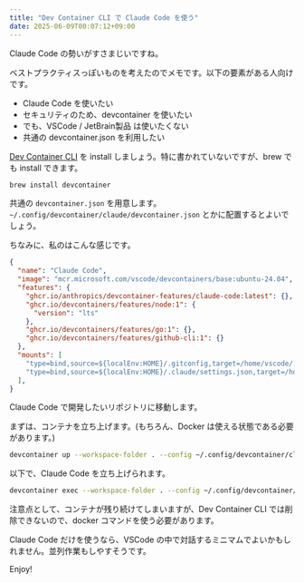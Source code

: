 ```yaml
---
title: "Dev Container CLI で Claude Code を使う"
date: 2025-06-09T00:07:12+09:00
---
```


Claude Code の勢いがすさまじいですね。

ベストプラクティスっぽいものを考えたのでメモです。以下の要素がある人向けです。

- Claude Code を使いたい
- セキュリティのため、devcontainer を使いたい
- でも、VSCode / JetBrain製品 は使いたくない
- 共通の devcontainer.json を利用したい

[Dev Container CLI](https://github.com/devcontainers/cli) を install しましょう。特に書かれていないですが、brew でも install できます。

```bash
brew install devcontainer
```

共通の `devcontainer.json` を用意します。`~/.config/devcontainer/claude/devcontainer.json` とかに配置するとよいでしょう。

ちなみに、私のはこんな感じです。

```json
{
  "name": "Claude Code",
  "image": "mcr.microsoft.com/vscode/devcontainers/base:ubuntu-24.04",
  "features": {
    "ghcr.io/anthropics/devcontainer-features/claude-code:latest": {},
    "ghcr.io/devcontainers/features/node:1": {
      "version": "lts"
    },
    "ghcr.io/devcontainers/features/go:1": {},
    "ghcr.io/devcontainers/features/github-cli:1": {}
  },
  "mounts": [
    "type=bind,source=${localEnv:HOME}/.gitconfig,target=/home/vscode/.gitconfig,readonly",
    "type=bind,source=${localEnv:HOME}/.claude/settings.json,target=/home/vscode/.claude/settings.json,readonly"
  ],
}
```

Claude Code で開発したいリポジトリに移動します。

まずは、コンテナを立ち上げます。(もちろん、Docker は使える状態である必要があります。)

```bash
devcontainer up --workspace-folder . --config ~/.config/devcontainer/claude/devcontainer.json
```

以下で、Claude Code を立ち上げられます。

```bash
devcontainer exec --workspace-folder . --config ~/.config/devcontainer/claude/devcontainer.json claude
```

注意点として、コンテナが残り続けてしまいますが、Dev Container CLI では削除できないので、docker コマンドを使う必要があります。

Claude Code だけを使うなら、VSCode の中で対話するミニマムでよいかもしれません。並列作業もしやすそうです。

Enjoy!
